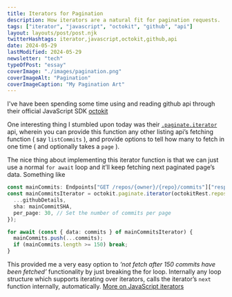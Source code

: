 ```yaml
---
title: Iterators for Pagination
description: How iterators are a natural fit for pagination requests.
tags: ["iterator", "javascript", "octokit", "github", "api"]
layout: layouts/post/post.njk
twitterHashtags: iterator,javascript,octokit,github,api
date: 2024-05-29
lastModified: 2024-05-29
newsletter: "tech"
typeOfPost: "essay"
coverImage: "./images/pagination.png"
coverImageAlt: "Pagination"
coverImageCaption: "My Pagination Art"
---
```


I've have been spending some time using and reading github api through their official JavaScript SDK [octokit](https://github.com/octokit/octokit.js)

One interesting thing I stumbled upon today was their [`.paginate.iterator`](https://github.com/octokit/plugin-paginate-rest.js/?tab=readme-ov-file#octokitpaginateiterator) api, wherein you can provide this function any other listing api’s fetching function ( say `listCommits` ), and provide options to tell how many to fetch in one time ( and optionally takes a `page` ).

The nice thing about implementing this iterator function is that we can just use a normal `for await` loop and it’ll keep fetching next paginated page’s data. Something like

```typescript
const mainCommits: Endpoints["GET /repos/{owner}/{repo}/commits"]["response"]["data"] = []
const mainCommitsIterator = octokit.paginate.iterator(octokitRest.repos.listCommits, {
  ...githubDetails,
  sha: mainCommitSHA,
  per_page: 30, // Set the number of commits per page
});

for await (const { data: commits } of mainCommitsIterator) {
  mainCommits.push(...commits);
  if (mainCommits.length >= 150) break;
}
```

This provided me a very easy option to _‘not fetch after 150 commits have been fetched’_ functionality by just breaking the for loop. Internally any loop structure which supports iterating over iterators, calls the iterator’s `next` function internally, automatically. [More on JavaScript iterators](https://developer.mozilla.org/en-US/docs/Web/JavaScript/Guide/Iterators_and_Generators)


